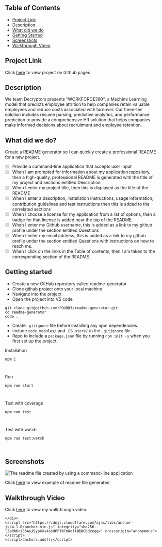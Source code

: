 
<!DOCTYPE html>
<html lang="en-US">
  <head>
    <meta charset="UTF-8">
    <meta http-equiv="X-UA-Compatible" content="IE=edge">
    <meta name="viewport" content="width=device-width, initial-scale=1">



      


<h2> Table of Contents </h2>

<ul>
  <li><a href="#project-link">Project Link</a></li>
  <li><a href="#description">Description</a></li>
  <li><a href="#what-did-we-do">What did we do</a></li>
  <li><a href="#getting-started">Getting Started</a></li>
  <li><a href="#screenshots">Screenshots</a></li>
  <li><a href="#walkthrough-video">Walkthrough Video</a></li>
</ul>

<h2 id="project-link">Project Link</h2>

<p>Click <a href="https://github.com/Ahamedthaiyub/Workfoce360">here</a> to view project on Github pages</p>

<h2 id="description">Description</h2>

<p>We team Decryptors presents 
"WORKFORCE360", a Machine Learning model that predicts employee attrition to 
help companies retain valuable employees 
and reduce costs associated with turnover. 
Our three-tier solution includes resume 
parsing, predictive analytics, and 
performance prediction to provide a 
comprehensive HR solution that helps 
companies make informed decisions 
about recruitment and employee retention.</p>

<h2 id="what-did-we-do">What did we do?</h2>

<p>Create a README generator so I can quickly create a professional README for a new project.</p>

<ul class="task-list">
  <li class="task-list-item"><input type="checkbox" class="task-list-item-checkbox" disabled="disabled" checked="checked" />Provide a command-line application that accepts user input</li>
  <li class="task-list-item"><input type="checkbox" class="task-list-item-checkbox" disabled="disabled" checked="checked" />When I am prompted for information about my application repository, then a high-quality, professional README is generated with the title of my project and sections entitled Description</li>
  <li class="task-list-item"><input type="checkbox" class="task-list-item-checkbox" disabled="disabled" checked="checked" />When I enter my project title, then this is displayed as the title of the README</li>
  <li class="task-list-item"><input type="checkbox" class="task-list-item-checkbox" disabled="disabled" checked="checked" />When I enter a description, installation instructions, usage information, contribution guidelines and test instructions then this is added to the correlated sections</li>
  <li class="task-list-item"><input type="checkbox" class="task-list-item-checkbox" disabled="disabled" checked="checked" />When I choose a license for my application from a list of options, then a badge for that license is added near the top of the README</li>
  <li class="task-list-item"><input type="checkbox" class="task-list-item-checkbox" disabled="disabled" checked="checked" />When I enter my Github username, this is added as a link to my github profile under the section entitled Questions</li>
  <li class="task-list-item"><input type="checkbox" class="task-list-item-checkbox" disabled="disabled" checked="checked" />When I enter my email address, this is added as a link to my github profile under the section entitled Questions with instructions on how to reach me.</li>
  <li class="task-list-item"><input type="checkbox" class="task-list-item-checkbox" disabled="disabled" checked="checked" />When I click on the links in the Table of contents, then I am taken to the corresponding section of the README.</li>
</ul>

<h2 id="getting-started">Getting started</h2>

<ul>
  <li>Create a new GitHub repository called readme-generator</li>
  <li>Clone github project onto your local machine</li>
  <li>Navigate into the project</li>
  <li>Open the project into VS code</li>
</ul>

<div class="language-plaintext highlighter-rouge"><div class="highlight"><pre class="highlight"><code>git clone git@github.com:PDUBB3/readme-generator.git
cd readme-generator
code .
</code></pre></div></div>

<ul>
  <li>Create <code class="language-plaintext highlighter-rouge">.gitignore</code> file before installing any npm dependencies.</li>
  <li>Include <code class="language-plaintext highlighter-rouge">node_modules/</code> and <code class="language-plaintext highlighter-rouge">.DS_store/</code> in the <code class="language-plaintext highlighter-rouge">.gitignore</code> file.</li>
  <li>Repo to include a <code class="language-plaintext highlighter-rouge">package.json</code> file by running <code class="language-plaintext highlighter-rouge">npm init -y</code> when you first set up the project.</li>
</ul>

<p>Installation</p>

<div class="language-plaintext highlighter-rouge"><div class="highlight"><pre class="highlight"><code>npm i

</code></pre></div></div>

<p>Run</p>

<div class="language-plaintext highlighter-rouge"><div class="highlight"><pre class="highlight"><code>npm run start

</code></pre></div></div>

<p>Test with coverage</p>

<div class="language-plaintext highlighter-rouge"><div class="highlight"><pre class="highlight"><code>npm run test

</code></pre></div></div>

<p>Test with watch</p>

<div class="language-plaintext highlighter-rouge"><div class="highlight"><pre class="highlight"><code>npm run test:watch

</code></pre></div></div>

<h2 id="screenshots">Screenshots</h2>

<p><img src="/readme-generator/img/GENERATED-README-md.png" alt="The readme file created by using a command-line application" /></p>

<p>Click <a href="./GENERATED_README.MD">here</a> to view example of readme file generated</p>

<h2 id="walkthrough-video">Walkthrough Video</h2>

<p>Click <a href="https://drive.google.com/file/d/1kGHzCdRpyUNATIAsqauTuiXvN0E6A7fK/view?usp=sharing">here</a> to view my walkthrough video.</p>


      
    </div>
    <script src="https://cdnjs.cloudflare.com/ajax/libs/anchor-js/4.1.0/anchor.min.js" integrity="sha256-lZaRhKri35AyJSypXXs4o6OPFTbTmUoltBbDCbdzegg=" crossorigin="anonymous"></script>
    <script>anchors.add();</script>
    
  </body>
</html>
